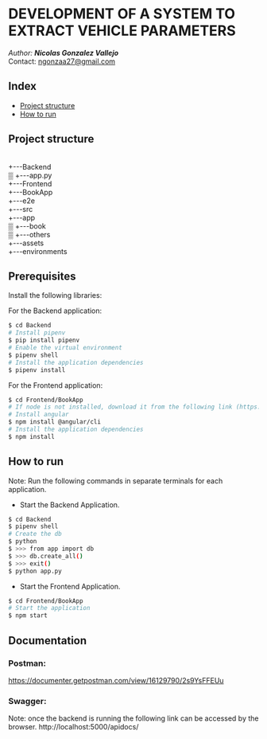 # DEVELOPMENT OF A SYSTEM TO EXTRACT VEHICLE PARAMETERS
_Author: **Nicolas Gonzalez Vallejo**_ <br />
Contact: ngonzaa27@gmail.com <br />

## Index
* [Project structure](https://github.com/ngonza27/BookAPI/#project-structure)
* [How to run](https://github.com/ngonza27/BookAPI/#how-to-run)


## Project structure
<br />
+---Backend<br />
▒   +---app.py<br />
+---Frontend<br />
    +---BookApp<br />
        +---e2e<br />
        +---src<br />
            +---app<br />
            ▒   +---book<br />
            ▒   +---others<br />
            +---assets<br />
            +---environments<br />


## Prerequisites
Install the following libraries:

For the Backend application:
```sh
$ cd Backend
# Install pipenv
$ pip install pipenv
# Enable the virtual environment
$ pipenv shell
# Install the application dependencies
$ pipenv install
```

For the Frontend application:
```sh
$ cd Frontend/BookApp
# If node is not installed, download it from the following link (https://nodejs.org/en/download)
# Install angular
$ npm install @angular/cli
# Install the application dependencies
$ npm install
```

## How to run

Note: Run the following commands in separate terminals for each application.
-  Start the Backend Application.
```sh
$ cd Backend
$ pipenv shell
# Create the db
$ python
$ >>> from app import db
$ >>> db.create_all()
$ >>> exit()
$ python app.py
```

-  Start the Frontend Application.
```sh
$ cd Frontend/BookApp
# Start the application
$ npm start
```
## Documentation

### Postman: 
https://documenter.getpostman.com/view/16129790/2s9YsFFEUu

### Swagger:
Note: once the backend is running the following link can be accessed by the browser.
http://localhost:5000/apidocs/
